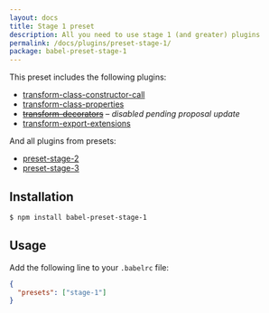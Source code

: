 ```yaml
---
layout: docs
title: Stage 1 preset
description: All you need to use stage 1 (and greater) plugins
permalink: /docs/plugins/preset-stage-1/
package: babel-preset-stage-1
---
```


This preset includes the following plugins:

- [transform-class-constructor-call](/docs/plugins/transform-class-constructor-call)
- [transform-class-properties](/docs/plugins/transform-class-properties)
- <del>[transform-decorators](/docs/plugins/transform-decorators)</del> – *disabled pending proposal update*
- [transform-export-extensions](/docs/plugins/transform-export-extensions)

And all plugins from presets:

- [preset-stage-2](/docs/plugins/preset-stage-2)
- [preset-stage-3](/docs/plugins/preset-stage-3)

## Installation

```sh
$ npm install babel-preset-stage-1
```

## Usage

Add the following line to your `.babelrc` file:

```json
{
  "presets": ["stage-1"]
}
```
